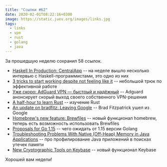```yaml
---
title: "Ссылки #62"
date: 2020-02-01T08:22:16+0300
image: https://static.juev.org/images/links.jpg
tags:
  - links
  - vpn
  - rust
  - golang
  - java
---
```

За прошедшую неделю сохранил 58 ссылок.

* [Haskell In Production: CentralApp](https://serokell.io/blog/haskell-in-production-centralapp) -- на неделе вышло несколько интервью с Haskell-программистами, это одно из них
* [3 tricks to start working despite not feeling like it](https://www.deprocrastination.co/blog/3-tricks-to-start-working-despite-not-feeling-like-it) -- небольшой трюк по эффективной работе
* [Уже скоро: AdGuard VPN — быстрый и надёжный](https://adguard.com/ru/blog/adguard-vpn-announcement.html) -- Adguard анонсирует скорый выход своего собственного VPN-решения
* [A half-hour to learn Rust](https://fasterthanli.me/blog/2020/a-half-hour-to-learn-rust/) -- изучение Rust
* [An update on bradfitz: Leaving Google](https://bradfitz.com/2020/01/27/leaving-google) -- Brad Fitzpatrick ушел из Google
* [Homebrew's new feature: Brewfiles](https://coderwall.com/p/afmnbq/homebrew-s-new-feature-brewfiles) -- новый функционал homebrew, теперь есть возможность использовать Brewfiles
* [Proposals for Go 1.15](https://blog.golang.org/go1.15-proposals) -- чего ожидать от 1.15 версии Golang
* [Troubleshooting Problems With Native (Off-Heap) Memory in Java Applications](https://dzone.com/articles/troubleshooting-problems-with-native-off-heap-memo) -- про профилирование Java приложений в поисках утечек памяти
* [New Cryptographic Tools on Keybase](https://keybase.io/blog/crypto) -- новый функционал Keybase

Хорошей вам недели!
